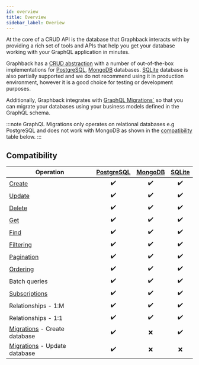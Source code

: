 ```yaml
---
id: overview
title: Overview
sidebar_label: Overiew 
---
```


At the core of a CRUD API is the database that Graphback interacts with by providing a rich set of tools and APIs that help you get your database working with your GraphQL application in minutes.

Graphback has a [CRUD abstraction](../crud/overview) with a number of out-of-the-box implementations for [PostgreSQL](postgres.md), [MongoDB](mongodb.md) databases. [SQLite](sqlite.md) database is also partially supported and we do not recommend using it in production environment, however it is a good choice for testing or development purposes.

Additionally, Graphback integrates with [GraphQL Migrations`](../graphql-migrations/intro.md) so that you can migrate your databases using your business models defined in the GraphQL schema. 

:::note
GraphQL Migrations only operates on relational databases e.g PostgreSQL and does not work with MongoDB as shown in the [compatibility](#compatibility) table below.
:::

## Compatibility

| Operation | [PostgreSQL](postgres.md) | [MongoDB](mongodb.md) | [SQLite](sqlite.md) |
| ------------- |:--:|:-----:|:-----:|
| [Create](../crud/mutations#create)        | ✔️ | ✔️     | ✔️     |
| [Update](../crud/mutations#update) | ✔️ | ✔️ | ✔️ |
| [Delete](../crud/mutations#delete) | ✔️ | ✔️ | ✔️ |
| [Get](../crud/queries#get) | ✔️ | ✔️ | ✔️ |
| [Find](../crud/queries#find) | ✔️ | ✔️ | ✔️ |
| [Filtering](../crud/queries#filtering) | ✔️ | ✔️ | ✔️ |
| [Pagination](../crud/queries#pagination) | ✔️ | ✔️ | ✔️ |
| [Ordering](../crud/queries#ordering) | ✔️ | ✔️ | ✔️ |
| Batch queries | ✔️ | ✔️ | ✔️ |
| [Subscriptions](../crud/subscriptions.md) | ✔️ | ✔️ | ✔️ |
| Relationships - 1:M | ✔️ | ✔️ | ✔️ |
| Relationships - 1:1 | ✔️ | ✔️ | ✔️ |
| [Migrations](../graphql-migrations/intro.md) - Create database | ✔️ | ❌ | ✔️ |
| [Migrations](../graphql-migrations/intro.md) - Update database | ✔️ | ❌ | ❌ |
